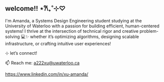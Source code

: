 ## welcome!! ⋆𐙚₊˚⊹♡

I'm Amanda, a Systems Design Engineering student studying at the University of Waterloo with a passion for building efficient, human-centered systems! I thrive at the intersection of technical rigor and creative problem-solving 💻✨ whether it’s optimizing algorithms, designing scalable infrastructure, or crafting intuitive user experiences!


⊹ let’s connect!

📫 Reach me: 
a222xu@uwaterloo.ca

https://www.linkedin.com/in/xu-amanda/


<!--
**aamnda/aamnda** is a ✨ _special_ ✨ repository because its `README.md` (this file) appears on your GitHub profile.

Here are some ideas to get you started:

- 🔭 I’m currently working on ...
- 🌱 I’m currently learning ...
- 👯 I’m looking to collaborate on ...
- 🤔 I’m looking for help with ...
- 💬 Ask me about ...
- 📫 How to reach me: ...
- 😄 Pronouns: ...
- ⚡ Fun fact: ...
-->


